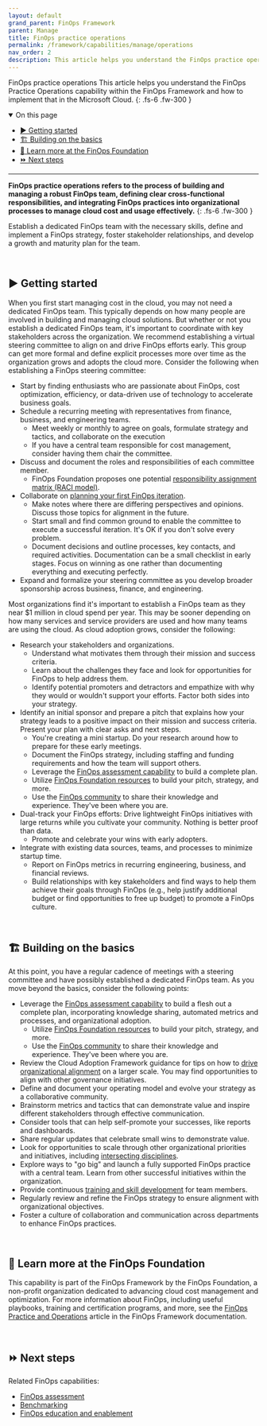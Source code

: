 ```yaml
---
layout: default
grand_parent: FinOps Framework
parent: Manage
title: FinOps practice operations
permalink: /framework/capabilities/manage/operations
nav_order: 2
description: This article helps you understand the FinOps practice operations capability within the FinOps Framework and how to implement that in the Microsoft Cloud.
---
```


<!--
author: bandersmsft
ms.author: banders
ms.date: 06/22/2023
ms.topic: conceptual
ms.service: finops
ms.reviewer: micflan
-->

<span class="fs-9 d-block mb-4">FinOps practice operations</span>
This article helps you understand the FinOps Practice Operations capability within the FinOps Framework and how to implement that in the Microsoft Cloud.
{: .fs-6 .fw-300 }

<details open markdown="1">
  <summary class="fs-2 text-uppercase">On this page</summary>

- [▶️ Getting started](#️-getting-started)
- [🏗️ Building on the basics](#️-building-on-the-basics)
- [🍎 Learn more at the FinOps Foundation](#-learn-more-at-the-finops-foundation)
- [⏩ Next steps](#-next-steps)

</details>

---

<a name="definition"></a>
**FinOps practice operations refers to the process of building and managing a robust FinOps team, defining clear cross-functional responsibilities, and integrating FinOps practices into organizational processes to manage cloud cost and usage effectively.**
{: .fs-6 .fw-300 }

Establish a dedicated FinOps team with the necessary skills, define and implement a FinOps strategy, foster stakeholder relationships, and develop a growth and maturity plan for the team.

<br>

## ▶️ Getting started

When you first start managing cost in the cloud, you may not need a dedicated FinOps team. This typically depends on how many people are involved in building and managing cloud solutions. But whether or not you establish a dedicated FinOps team, it's important to coordinate with key stakeholders across the organization. We recommend establishing a virtual steering committee to align on and drive FinOps efforts early. This group can get more formal and define explicit processes more over time as the organization grows and adopts the cloud more. Consider the following when establishing a FinOps steering committee:

- Start by finding enthusiasts who are passionate about FinOps, cost optimization, efficiency, or data-driven use of technology to accelerate business goals.
- Schedule a recurring meeting with representatives from finance, business, and engineering teams.
  - Meet weekly or monthly to agree on goals, formulate strategy and tactics, and collaborate on the execution
  - If you have a central team responsible for cost management, consider having them chair the committee.
- Discuss and document the roles and responsibilities of each committee member.
  - FinOps Foundation proposes one potential [responsibility assignment matrix (RACI model)](https://www.finops.org/wg/adopting-finops/#accountability-and-expectations-by-team-raci--daci-modeling).
- Collaborate on [planning your first FinOps iteration](../../../conduct-an-iteration.md).
  - Make notes where there are differing perspectives and opinions. Discuss those topics for alignment in the future.
  - Start small and find common ground to enable the committee to execute a successful iteration. It's OK if you don't solve every problem.
  - Document decisions and outline processes, key contacts, and required activities. Documentation can be a small checklist in early stages. Focus on winning as one rather than documenting everything and executing perfectly.
- Expand and formalize your steering committee as you develop broader sponsorship across business, finance, and engineering.

Most organizations find it's important to establish a FinOps team as they near $1 million in cloud spend per year. This may be sooner depending on how many services and service providers are used and how many teams are using the cloud. As cloud adoption grows, consider the following:

- Research your stakeholders and organizations.
  - Understand what motivates them through their mission and success criteria.
  - Learn about the challenges they face and look for opportunities for FinOps to help address them.
  - Identify potential promoters and detractors and empathize with why they would or wouldn't support your efforts. Factor both sides into your strategy.
- Identify an initial sponsor and prepare a pitch that explains how your strategy leads to a positive impact on their mission and success criteria. Present your plan with clear asks and next steps.
  - You're creating a mini startup. Do your research around how to prepare for these early meetings.
  - Document the FinOps strategy, including staffing and funding requirements and how the team will support others.
  - Leverage the [FinOps assessment capability](./assessment.md) to build a complete plan.
  - Utilize [FinOps Foundation resources](https://www.finops.org/resources) to build your pitch, strategy, and more.
  - Use the [FinOps community](https://www.finops.org/community/getting-started/) to share their knowledge and experience. They've been where you are.
- Dual-track your FinOps efforts: Drive lightweight FinOps initiatives with large returns while you cultivate your community. Nothing is better proof than data.
  - Promote and celebrate your wins with early adopters.
- Integrate with existing data sources, teams, and processes to minimize startup time.
  - Report on FinOps metrics in recurring engineering, business, and financial reviews.
  - Build relationships with key stakeholders and find ways to help them achieve their goals through FinOps (e.g., help justify additional budget or find opportunities to free up budget) to promote a FinOps culture.

<br>

## 🏗️ Building on the basics

At this point, you have a regular cadence of meetings with a steering committee and have possibly established a dedicated FinOps team. As you move beyond the basics, consider the following points:

- Leverage the [FinOps assessment capability](./assessment.md) to build a flesh out a complete plan, incorporating knowledge sharing, automated metrics and processes, and organizational adoption.
  - Utilize [FinOps Foundation resources](https://www.finops.org/resources) to build your pitch, strategy, and more.
  - Use the [FinOps community](https://www.finops.org/community/getting-started/) to share their knowledge and experience. They've been where you are.
- Review the Cloud Adoption Framework guidance for tips on how to [drive organizational alignment](https://learn.microsoft.com/azure/cloud-adoption-framework/organize) on a larger scale. You may find opportunities to align with other governance initiatives.
- Define and document your operating model and evolve your strategy as a collaborative community.
- Brainstorm metrics and tactics that can demonstrate value and inspire different stakeholders through effective communication.
- Consider tools that can help self-promote your successes, like reports and dashboards.
- Share regular updates that celebrate small wins to demonstrate value.
- Look for opportunities to scale through other organizational priorities and initiatives, including [intersecting disciplines](./intersecting-disciplines.md).
- Explore ways to "go big" and launch a fully supported FinOps practice with a central team. Learn from other successful initiatives within the organization.
- Provide continuous [training and skill development](./education.md) for team members.
- Regularly review and refine the FinOps strategy to ensure alignment with organizational objectives.
- Foster a culture of collaboration and communication across departments to enhance FinOps practices.

<br>

## 🍎 Learn more at the FinOps Foundation

This capability is part of the FinOps Framework by the FinOps Foundation, a non-profit organization dedicated to advancing cloud cost management and optimization. For more information about FinOps, including useful playbooks, training and certification programs, and more, see the [FinOps Practice and Operations](https://www.finops.org/framework/capabilities/finops-practice-operations/) article in the FinOps Framework documentation.

<br>

## ⏩ Next steps

Related FinOps capabilities:

- [FinOps assessment](./assessment.md)
- [Benchmarking](../optimize/benchmarking.md)
- [FinOps education and enablement](./education.md)


